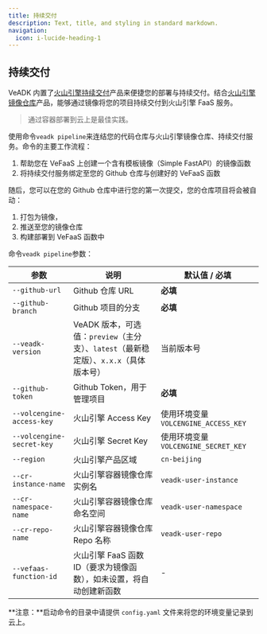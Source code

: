 ```yaml
---
title: 持续交付
description: Text, title, and styling in standard markdown.
navigation:
  icon: i-lucide-heading-1
---
```



## 持续交付

VeADK 内置了[火山引擎持续交付](https://www.volcengine.com/product/cp)产品来便捷您的部署与持续交付。结合[火山引擎镜像仓库](https://www.volcengine.com/product/cr)产品，能够通过镜像将您的项目持续交付到火山引擎 FaaS 服务。

> 通过容器部署到云上是最佳实践。

使用命令`veadk pipeline`来连结您的代码仓库与火山引擎镜像仓库、持续交付服务。命令的主要工作流程：

1. 帮助您在 VeFaaS 上创建一个含有模板镜像（Simple FastAPI）的镜像函数
2. 将持续交付服务绑定至您的 Github 仓库与创建好的 VeFaaS 函数

随后，您可以在您的 Github 仓库中进行您的第一次提交，您的仓库项目将会被自动：

1. 打包为镜像，
2. 推送至您的镜像仓库
3. 构建部署到 VeFaaS 函数中

命令`veadk pipeline`参数：

| 参数 | 说明 | 默认值 / 必填 |
|------|------|---------------|
| `--github-url` | Github 仓库 URL | **必填** |
| `--github-branch` | Github 项目的分支 | **必填** |
| `--veadk-version` | VeADK 版本，可选值：`preview`（主分支）、`latest`（最新稳定版）、`x.x.x`（具体版本号） | 当前版本号 |
| `--github-token` | Github Token，用于管理项目 | **必填** |
| `--volcengine-access-key` | 火山引擎 Access Key | 使用环境变量 `VOLCENGINE_ACCESS_KEY` |
| `--volcengine-secret-key` | 火山引擎 Secret Key | 使用环境变量 `VOLCENGINE_SECRET_KEY` |
| `--region` | 火山引擎产品区域 | `cn-beijing` |
| `--cr-instance-name` | 火山引擎容器镜像仓库实例名 | `veadk-user-instance` |
| `--cr-namespace-name` | 火山引擎容器镜像仓库命名空间 | `veadk-user-namespace` |
| `--cr-repo-name` | 火山引擎容器镜像仓库 Repo 名称 | `veadk-user-repo` |
| `--vefaas-function-id` | 火山引擎 FaaS 函数 ID（要求为镜像函数），如未设置，将自动创建新函数 | - |

**注意：**启动命令的目录中请提供 `config.yaml` 文件来将您的环境变量记录到云上。
